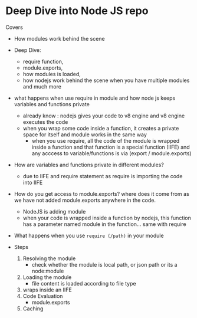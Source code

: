 # Deep Dive into Node JS repo

Covers
- How modules work behind the scene
- Deep Dive:
    - require function, 
    - module.exports, 
    - how modules is loaded, 
    - how nodejs work behind the scene when you have multiple modules and much more

- what happens when use require in module and how node js keeps variables and functions private
    - already know : nodejs gives your code to v8 engine and v8 engine executes the code
    - when you wrap some code inside a function, it creates a private space for itself and module works in the same way
        - when you use require, all the code of the module is wrapped inside a function and that function is a special function (IIFE) and any acccess to variable/functions is via (export / module.exports)

- How are variables and functions private in different modules?
    - due to IIFE and require statement as require is importing the code into IIFE

- How do you get access to module.exports? where does it come from as we have not added module.exports anywhere in the code.
    - NodeJS is adding module
    - when your code is wrapped inside a function by nodejs, this function has a parameter named module in the function... same with require

- What happens when you use `require (/path)` in your module
- Steps
    1. Resolving the module
        - check whether the module is local path, or json path or its a node:module
    2. Loading the module
        - file content is loaded according to file type
    3. wraps inside an IIFE
    4. Code Evaluation
        - module.exports
    5. Caching